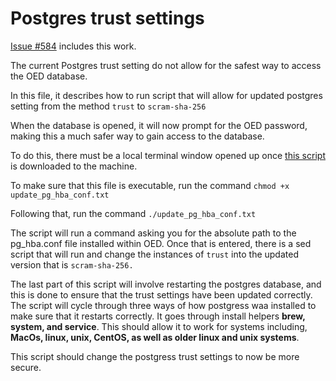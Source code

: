 # Postgres trust settings

[Issue #584](https://github.com/OpenEnergyDashboard/OED/issues/584) includes this work.

The current Postgres trust setting do not allow for the safest way to access the OED database.

In this file, it describes how to run script that will allow for updated postgres setting from the method ``trust`` to ``scram-sha-256``

When the database is opened, it will now prompt for the OED password, making this a much safer way to gain access to the database.

To do this, there must be a local terminal window opened up once [this script](./update_pg_conf.sh) is downloaded to the machine.

To make sure that this file is executable, run the command
``chmod +x update_pg_hba_conf.txt``

Following that, run the command ``./update_pg_hba_conf.txt``

The script will run a command asking you for the absolute path to the pg_hba.conf file installed within OED. Once that is entered, there is a sed script that will run and change the instances of ``trust`` into the updated version that is
``scram-sha-256.``

The last part of this script will involve restarting the postgres database, and this is done to ensure that the trust settings have been updated correctly. The script will cycle through three ways of how postgress waa installed to make sure that it restarts correctly. It goes through install helpers **brew, system, and service**. This should allow it to work for systems including, **MacOs, linux, unix, CentOS, as well as older linux and unix systems**.

This script should change the postgress trust settings to now be more secure.
